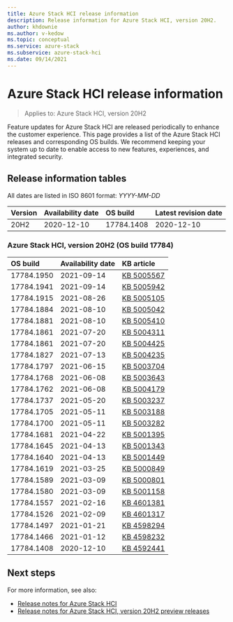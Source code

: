 ```yaml
---
title: Azure Stack HCI release information
description: Release information for Azure Stack HCI, version 20H2.
author: khdownie
ms.author: v-kedow
ms.topic: conceptual
ms.service: azure-stack
ms.subservice: azure-stack-hci
ms.date: 09/14/2021
---
```


# Azure Stack HCI release information

> Applies to: Azure Stack HCI, version 20H2

Feature updates for Azure Stack HCI are released periodically to enhance the customer experience. This page provides a list of the Azure Stack HCI releases and corresponding OS builds. We recommend keeping your system up to date to enable access to new features, experiences, and integrated security.

## Release information tables

All dates are listed in ISO 8601 format: *YYYY-MM-DD*

| **Version** | **Availability date** | **OS build**      | **Latest revision date** |
|:------------|:----------------------|:------------------|:-------------------------|
| 20H2        | 2020-12-10            | 17784.1408        | 2020-12-10               |

### Azure Stack HCI, version 20H2 (OS build 17784)

| **OS build** | **Availability date** | **KB article**                                           |
|:------------ |:----------------------|:---------------------------------------------------------|
| 17784.1950   | 2021-09-14            | [KB 5005567](https://support.microsoft.com/topic/september-14-2021-security-update-kb5005567-a7292cdd-28ee-444c-8f97-a6111e141c23) |
| 17784.1941   | 2021-09-14            | [KB 5005942](https://support.microsoft.com/topic/september-14-2021-servicing-stack-update-kb5005942-b72ef59e-c408-40d5-a218-1d87a72704a9) |
| 17784.1915   | 2021-08-26            | [KB 5005105](https://support.microsoft.com/topic/august-26-2021-preview-update-kb5005105-e3dd4e23-36d9-4955-beb8-2ce514f1af93) |
| 17784.1884   | 2021-08-10            | [KB 5005042](https://support.microsoft.com/topic/august-10-2021-security-update-kb5005042-daf295df-5e7a-4ce8-b595-602a180e6f26) |
| 17784.1881   | 2021-08-10            | [KB 5005410](https://support.microsoft.com/topic/august-10-2021-servicing-stack-update-kb5005410-44eefac5-b8d3-41ec-b2dc-e80fb237edd9) |
| 17784.1861   | 2021-07-20            | [KB 5004311](https://support.microsoft.com/topic/july-20-2021-preview-update-kb5004311-ec39e0d2-8bcb-4130-81d6-db90725a4fa5) |
| 17784.1861   | 2021-07-20            | [KB 5004425](https://support.microsoft.com/topic/july-20-2021-servicing-stack-update-kb5004425-d6e2e991-eaf0-48d1-a564-1c9324a20b3d) |
| 17784.1827   | 2021-07-13            | [KB 5004235](https://support.microsoft.com/topic/july-13-2021-security-update-kb5004235-91921472-fda2-4608-9211-5d22d04b4b1f) |
| 17784.1797   | 2021-06-15            | [KB 5003704](https://support.microsoft.com/topic/june-15-2021-preview-update-kb5003704-85aa4f17-c529-435c-ac10-5cf4d43dede0) |
| 17784.1768   | 2021-06-08            | [KB 5003643](https://support.microsoft.com/topic/june-08-2021-security-update-kb5003643-5a4dcf99-a4fa-4326-b971-6817bf683959) |
| 17784.1762   | 2021-06-08            | [KB 5004179](https://support.microsoft.com/topic/june-08-2021-servicing-stack-update-kb5004179-54882195-7583-45f3-a9da-520e4f8aa1db) |
| 17784.1737   | 2021-05-20            | [KB 5003237](https://support.microsoft.com/topic/may-18-2021-preview-update-kb5003237-0c870dc9-a599-4a69-b0d2-2e635c6c219c) |
| 17784.1705   | 2021-05-11            | [KB 5003188](https://support.microsoft.com/topic/may-11-2021-security-update-kb5003188-483561eb-1787-40eb-9e30-c3840b271b27) |
| 17784.1700   | 2021-05-11            | [KB 5003282](https://support.microsoft.com/topic/may-11-2021-servicing-stack-update-kb5003282-ffff52a9-29c1-483c-b62b-7e3dd09df7b2) |
| 17784.1681   | 2021-04-22            | [KB 5001395](https://support.microsoft.com/topic/april-22-2021-preview-update-kb5001395-bbe00965-16aa-402a-93ac-41402c940dd3) |
| 17784.1645   | 2021-04-13            | [KB 5001343](https://support.microsoft.com/topic/april-13-2021-security-update-kb5001343-98522cc2-0cba-4267-a845-bda1e56ac85b) |
| 17784.1640   | 2021-04-13            | [KB 5001449](https://support.microsoft.com/topic/april-13-2021-servicing-stack-update-kb5001449-4f68e71f-8c81-4943-99ec-edac4f95884a) |
| 17784.1619   | 2021-03-25            | [KB 5000849](https://support.microsoft.com/topic/march-16-2021-preview-update-kb5000849-3a1fd173-bf57-4194-83bd-d875624b13c6) |
| 17784.1589   | 2021-03-09            | [KB 5000801](https://support.microsoft.com/topic/march-9-2021-security-update-kb5000801-4f5cda2b-f074-4fa3-b1e2-882336da9951) |
| 17784.1580   | 2021-03-09            | [KB 5001158](https://support.microsoft.com/topic/march-9-2021-servicing-stack-update-kb5001158-209a0286-f6b2-41cb-8bfb-5d85deac8993) |
| 17784.1557   | 2021-02-16            | [KB 4601381](https://support.microsoft.com/topic/february-16-2021-preview-update-kb4601381-f6fd8531-1754-d9c7-559d-0158f8cafa28) |
| 17784.1526   | 2021-02-09            | [KB 4601317](https://support.microsoft.com/topic/february-9-2021-preview-update-kb4601317-3b0853af-ff64-4f7d-0c8b-49cb226c7ac2) |
| 17784.1497   | 2021-01-21            | [KB 4598294](https://support.microsoft.com/topic/january-21-2021-preview-update-kb4598294-cc405eaa-41e5-f8fb-cf3b-dd5357135f17) |
| 17784.1466   | 2021-01-12            | [KB 4598232](https://support.microsoft.com/help/4598232/january-12-2021-security-update-kb4598232) |
| 17784.1408   | 2020-12-10            | [KB 4592441](https://support.microsoft.com/topic/december-8-2020-security-update-kb4592441-81a1f99c-717f-7cd6-b9d4-76d88206634d) |

## Next steps

For more information, see also:

- [Release notes for Azure Stack HCI](https://support.microsoft.com/help/4595086/)
- [Release notes for Azure Stack HCI, version 20H2 preview releases](preview-release-notes.md)